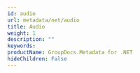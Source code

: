 ```yaml
---
id: audio
url: metadata/net/audio
title: Audio
weight: 1
description: ""
keywords: 
productName: GroupDocs.Metadata for .NET
hideChildren: False
---
```

